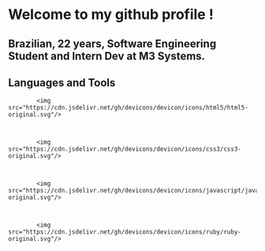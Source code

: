 # Welcome to my github profile !
## Brazilian, 22 years, Software Engineering Student and Intern Dev at M3 Systems.

## Languages and Tools


            <img src="https://cdn.jsdelivr.net/gh/devicons/devicon/icons/html5/html5-original.svg"/>
          

           
            <img src="https://cdn.jsdelivr.net/gh/devicons/devicon/icons/css3/css3-original.svg"/>
          
          
           
            <img src="https://cdn.jsdelivr.net/gh/devicons/devicon/icons/javascript/javascript-original.svg"/>
          
          
            
            <img src="https://cdn.jsdelivr.net/gh/devicons/devicon/icons/ruby/ruby-original.svg"/>
          
                    
